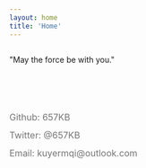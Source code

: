```yaml
---
layout: home
title: 'Home'
---
```


<div class="home-header" style="display: flex;">
  <div>
    <p>"May the force be with you."</p>
    <div style="min-height: 4rem;"></div>
    <a class="home-link" href="https://github.com/657KB/">Github: 657KB</a>
    <a class="home-link" href="https://x.com/657KB">Twitter: @657KB</a>
    <a class="home-link" href="mailto:kuyermqi@outlook.com">Email: kuyermqi@outlook.com</a>
  </div>
</div>

<style>
.home-link {
  display: block;
  cursor: pointer;
  text-decoration: none;
  font-size: 1rem;
  line-height: 200%;
  color: #757575;
}
</style>